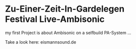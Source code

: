 # Zu-Einer-Zeit-In-Gardelegen Festival Live-Ambisonic

my first Project is about Ambisonic on a selfbuild PA-System ...

Take a look here:
eismannsound.de
